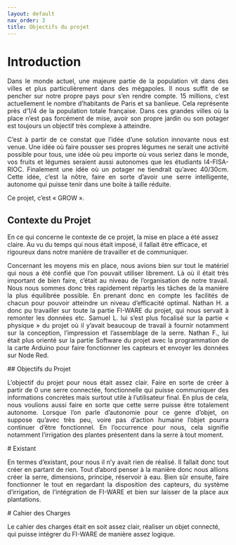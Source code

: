 ```yaml
---
layout: default
nav_order: 3
title: Objectifs du projet
---
```


# Introduction
<p style="text-align:justify;">
Dans le monde actuel, une majeure partie de la population vit dans des villes et plus particulièrement dans des mégapoles. Il nous suffit de se pencher sur notre propre pays pour s’en rendre compte. 15 millions, c’est actuellement le nombre d’habitants de Paris et sa banlieue. Cela représente près d’1/4 de la population totale française. Dans ces grandes villes où la place n’est pas forcément de mise, avoir son propre jardin ou son potager est toujours un objectif très complexe à atteindre. 
</p>
<p style="text-align:justify;">
C’est à partir de ce constat que l’idée d’une solution innovante nous est venue. Une idée où faire pousser ses propres légumes ne serait une activité possible pour tous, une idée où peu importe où vous seriez dans le monde, vos fruits et légumes seraient aussi autonomes que les étudiants I4-FISA-RIOC. Finalement une idée où un potager ne tiendrait qu’avec 40/30cm. Cette idée, c’est la nôtre, faire en sorte d’avoir une serre intelligente, autonome qui puisse tenir dans une boite à taille réduite. 
</p>
Ce projet, c’est « GROW ».

## Contexte du Projet

En ce qui concerne le contexte de ce projet, la mise en place a été assez claire. Au vu du temps qui nous était imposé, il fallait être efficace, et rigoureux dans notre manière de travailler et de communiquer. 
<p style="text-align:justify;">
Concernant les moyens mis en place, nous avions bien sur tout le matériel qui nous a été confié que l’on pouvait utiliser librement. Là où il était très important de bien faire, c’était au niveau de l’organisation de notre travail. Nous nous sommes donc très rapidement répartis les tâches de la manière la plus équilibrée possible. En prenant donc en compte les facilités de chacun pour pouvoir atteindre un niveau d’efficacité optimal. Nathan H. a donc pu travailler sur toute la partie FI-WARE du projet, qui nous servait à remonter les données etc. Samuel L. lui s’est plus focalisé sur la partie « physique » du projet où il y’avait beaucoup de travail à fournir notamment sur la conception, l’impression et l’assemblage de la serre. Nathan F., lui était plus orienté sur la partie Software du projet avec la programmation de la carte Arduino pour faire fonctionner les capteurs et envoyer les données sur Node Red.
</p>
## Objectifs du Projet
<p style="text-align:justify;">
L’objectif du projet pour nous était assez clair. Faire en sorte de créer à partir de 0 une serre connectée, fonctionnelle qui puisse communiquer des informations concrètes mais surtout utile à l’utilisateur final. En plus de cela, nous voulions aussi faire en sorte que cette serre puisse être totalement autonome. Lorsque l’on parle d’autonomie pour ce genre d’objet, on suppose qu’avec très peu, voire pas d’action humaine l’objet pourra continuer d’être fonctionnel. En l’occurrence pour nous, cela signifie notamment l’irrigation des plantes présentent dans la serre à tout moment. 
</p>
# Existant
<p style="text-align:justify;">
En termes d’existant, pour nous il n’y avait rien de réalisé. Il fallait donc tout créer en partant de rien. Tout d’abord penser à la manière donc nous allions créer la serre, dimensions, principe, réservoir à eau. Bien sûr ensuite, faire fonctionner le tout en regardant la disposition des capteurs, du système d’irrigation, de l’intégration de FI-WARE et bien sur laisser de la place aux plantations.
</p>
# Cahier des Charges

Le cahier des charges était en soit assez clair, réaliser un objet connecté, qui puisse intégrer du FI-WARE de manière assez logique. 
